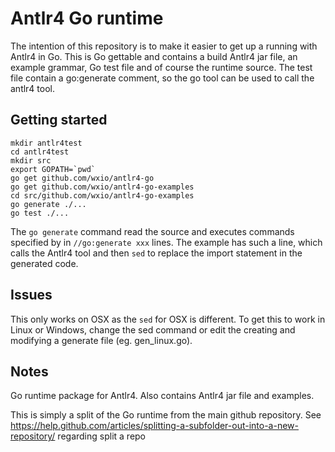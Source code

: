 # Antlr4 Go runtime

The intention of this repository is to make it easier to get up a running with Antlr4 in Go.
This is Go gettable and contains a build Antlr4 jar file, an example grammar, Go test file and of course the runtime source.
The test file contain a go:generate comment, so the go tool can be used to call the antlr4 tool.

## Getting started

```
mkdir antlr4test
cd antlr4test
mkdir src
export GOPATH=`pwd`
go get github.com/wxio/antlr4-go
go get github.com/wxio/antlr4-go-examples
cd src/github.com/wxio/antlr4-go-examples
go generate ./...
go test ./...
```

The `go generate` command read the source and executes commands specified by in `//go:generate xxx` lines.
The example has such a line, which calls the Antlr4 tool and then `sed` to replace the import statement in the generated code.

## Issues
This only works on OSX as the `sed` for OSX is different.
To get this to work in Linux or Windows, change the sed command or edit the creating and modifying a generate file (eg. gen_linux.go).

## Notes

Go runtime package for Antlr4. Also contains Antlr4 jar file and examples.

This is simply a split of the Go runtime from the main github repository.
See https://help.github.com/articles/splitting-a-subfolder-out-into-a-new-repository/ regarding split a repo
